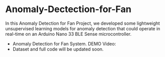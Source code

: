 # Anomaly-Dectection-for-Fan
In this Anomaly Detection for Fan Project, we developed some lightweight unsupervised learning models for anomaly detection that could operate in real-time on an Arduino Nano 33 BLE Sense microcontroller. 

* Anomaly Detection for Fan System. DEMO Video:
* Dataset and full code will be updated soon.
